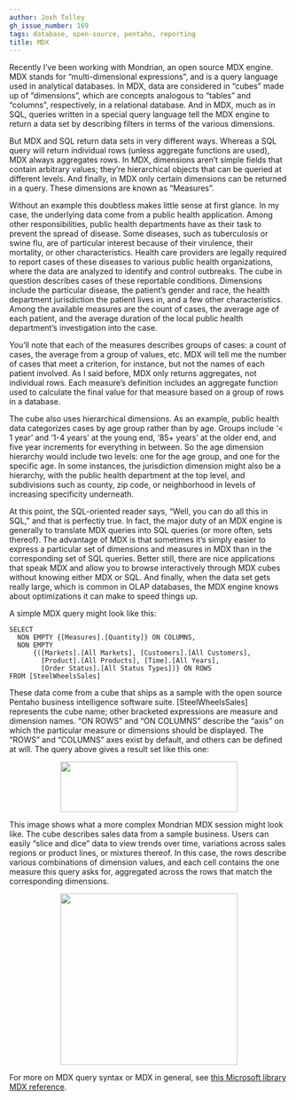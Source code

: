 ```yaml
---
author: Josh Tolley
gh_issue_number: 169
tags: database, open-source, pentaho, reporting
title: MDX
---
```


Recently I’ve been working with Mondrian, an open source MDX engine. MDX stands for “multi-dimensional expressions”, and is a query language used in analytical databases. In MDX, data are considered in “cubes” made up of “dimensions”, which are concepts analogous to “tables” and “columns”, respectively, in a relational database. And in MDX, much as in SQL, queries written in a special query language tell the MDX engine to return a data set by describing filters in terms of the various dimensions.

But MDX and SQL return data sets in very different ways. Whereas a SQL query will return individual rows (unless aggregate functions are used), MDX always aggregates rows. In MDX, dimensions aren’t simple fields that contain arbitrary values; they’re hierarchical objects that can be queried at different levels. And finally, in MDX only certain dimensions can be returned in a query. These dimensions are known as “Measures”.

Without an example this doubtless makes little sense at first glance. In my case, the underlying data come from a public health application. Among other responsibilities, public health departments have as their task to prevent the spread of disease. Some diseases, such as tuberculosis or swine flu, are of particular interest because of their virulence, their mortality, or other characteristics. Health care providers are legally required to report cases of these diseases to various public health organizations, where the data are analyzed to identify and control outbreaks. The cube in question describes cases of these reportable conditions. Dimensions include the particular disease, the patient’s gender and race, the health department jurisdiction the patient lives in, and a few other characteristics. Among the available measures are the count of cases, the average age of each patient, and the average duration of the local public health department’s investigation into the case.

You’ll note that each of the measures describes groups of cases: a count of cases, the average from a group of values, etc. MDX will tell me the number of cases that meet a criterion, for instance, but not the names of each patient involved. As I said before, MDX only returns aggregates, not individual rows. Each measure’s definition includes an aggregate function used to calculate the final value for that measure based on a group of rows in a database.

The cube also uses hierarchical dimensions. As an example, public health data categorizes cases by age group rather than by age. Groups include ‘< 1 year’ and ‘1-4 years’ at the young end, ‘85+ years’ at the older end, and five year increments for everything in between. So the age dimension hierarchy would include two levels: one for the age group, and one for the specific age. In some instances, the jurisdiction dimension might also be a hierarchy, with the public health department at the top level, and subdivisions such as county, zip code, or neighborhood in levels of increasing specificity underneath. 

At this point, the SQL-oriented reader says, “Well, you can do all this in SQL,” and that is perfectly true. In fact, the major duty of an MDX engine is generally to translate MDX queries into SQL queries (or more often, sets thereof). The advantage of MDX is that sometimes it’s simply easier to express a particular set of dimensions and measures in MDX than in the corresponding set of SQL queries. Better still, there are nice applications that speak MDX and allow you to browse interactively through MDX cubes without knowing either MDX or SQL. And finally, when the data set gets really large, which is common in OLAP databases, the MDX engine knows about optimizations it can make to speed things up.

A simple MDX query might look like this:

```nohighlight
SELECT
  NON EMPTY {[Measures].[Quantity]} ON COLUMNS,
  NON EMPTY
      {([Markets].[All Markets], [Customers].[All Customers],
        [Product].[All Products], [Time].[All Years],
        [Order Status].[All Status Types])} ON ROWS
FROM [SteelWheelsSales]
```

These data come from a cube that ships as a sample with the open source Pentaho business intelligence software suite. [SteelWheelsSales] represents the cube name; other bracketed expressions are measure and dimension names. “ON ROWS” and “ON COLUMNS” describe the “axis” on which the particular measure or dimensions should be displayed. The “ROWS” and “COLUMNS” axes exist by default, and others can be defined at will. The query above gives a result set like this one:

<a href="https://4.bp.blogspot.com/_Q7kwFwwUJ0o/SlyC49ECb7I/AAAAAAAAAPc/L8mlpneS5-g/s1600-h/MondrianSimple.png" onblur="try {parent.deselectBloggerImageGracefully();} catch(e) {}"><img alt="" border="0" id="BLOGGER_PHOTO_ID_5358301571639832498" src="/blog/2009/07/14/mdx/image-0.png" style="margin: 0px auto 10px; display: block; text-align: center; cursor: pointer; width: 320px; height: 91px;"/></a>


This image shows what a more complex Mondrian MDX session might look like. The cube describes sales data from a sample business. Users can easily “slice and dice” data to view trends over time, variations across sales regions or product lines, or mixtures thereof. In this case, the rows describe various combinations of dimension values, and each cell contains the one measure this query asks for, aggregated across the rows that match the corresponding dimensions.

<a href="https://2.bp.blogspot.com/_Q7kwFwwUJ0o/SlyDHK7jmgI/AAAAAAAAAPk/4VtQYz1bdI0/s1600-h/JPivot.png" onblur="try {parent.deselectBloggerImageGracefully();} catch(e) {}"><img alt="" border="0" id="BLOGGER_PHOTO_ID_5358301815880522242" src="/blog/2009/07/14/mdx/image-0.png" style="margin: 0px auto 10px; display: block; text-align: center; cursor: pointer; width: 320px; height: 309px;"/></a>

For more on MDX query syntax or MDX in general, see [this Microsoft library MDX reference](https://docs.microsoft.com/en-us/sql/mdx/multidimensional-expressions-mdx-reference?view=sql-server-2017).
